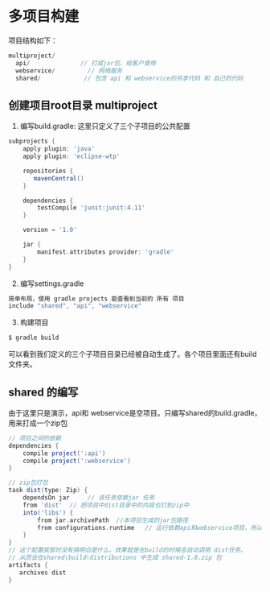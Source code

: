 # 多项目构建

项目结构如下：
```groovy
multiproject/
  api/				// 打成jar包，给客户使用
  webservice/         // 网络服务
  shared/		     // 包含 api 和 webservice的共享代码 和 自己的代码
```

## 创建项目root目录 multiproject

1. 编写build.gradle:
这里只定义了三个子项目的公共配置
```groovy
subprojects {
    apply plugin: 'java'
    apply plugin: 'eclipse-wtp'

    repositories {
       mavenCentral()
    }

    dependencies {
        testCompile 'junit:junit:4.11'
    }

    version = '1.0'

    jar {
        manifest.attributes provider: 'gradle'
    }
}  
```

2. 编写settings.gradle
```groovy
简单布局，使用 gradle projects 能查看到当前的 所有 项目
include "shared", "api", "webservice"
```

3. 构建项目
```groovy
$ gradle build
```
可以看到我们定义的三个子项目目录已经被自动生成了。各个项目里面还有build文件夹。

## shared 的编写
由于这里只是演示，api和 webservice是空项目。只编写shared的build.gradle，用来打成一个zip包
```groovy
// 项目之间的依赖
dependencies {
	compile project(':api')
	compile project(':webservice')
}

// zip包打包
task dist(type: Zip) {
    dependsOn jar     // 该任务依赖jar 任务
    from 'dist'  // 把项目中dist目录中的内容也打到zip中
    into('libs') {
        from jar.archivePath  //本项目生成的jar包路径
        from configurations.runtime   // 运行依赖api和webservice项目，所以这里会得到两个jar
    }
}
// 这个配置我暂时没有搞明白是什么。效果就是在build的时候会自动调用 dist任务。
// 从而会在shared\build\distributions 中生成 shared-1.0.zip 包
artifacts {
   archives dist
}
```